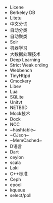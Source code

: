 * Licene
* Berkeley DB
* Litetu
* 中文分词
* 自动分类
* 自动聚类
* Solr
* 机器学习
* 大数据处理技术
* Deep Learning
* Strict Weak ording
* Webbench
* TinyHttpd
* Cmockery
* Libev
* Lua
* SQLite
* Unitvt
* NETBSD
* Mock技术
* Dock
* NCC
* ~hashtable~
* ~CJson~
* ~MemCached~
* D语言
* Dart
* ceylon
* scala
* Loki
* C++标准
* Ceph
* epool
* kqueue
* select/poll

